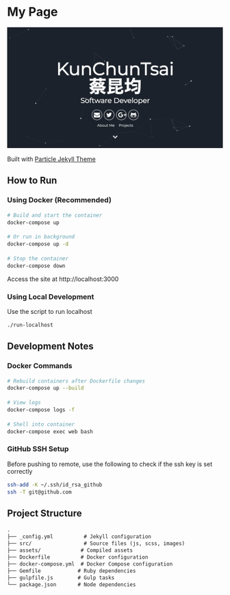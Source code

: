 # My Page
![](./particle.png)

Built with [Particle Jekyll Theme](https://github.com/nrandecker/particle)

## How to Run

### Using Docker (Recommended)
```bash
# Build and start the container
docker-compose up

# Or run in background
docker-compose up -d

# Stop the container
docker-compose down
```
Access the site at http://localhost:3000

### Using Local Development
Use the script to run localhost
```bash
./run-localhost
```

## Development Notes

### Docker Commands
```bash
# Rebuild containers after Dockerfile changes
docker-compose up --build

# View logs
docker-compose logs -f

# Shell into container
docker-compose exec web bash
```

### GitHub SSH Setup
Before pushing to remote, use the following to check if the ssh key is set correctly
```bash
ssh-add -K ~/.ssh/id_rsa_github
ssh -T git@github.com
```

## Project Structure
```
.
├── _config.yml          # Jekyll configuration
├── src/                 # Source files (js, scss, images)
├── assets/             # Compiled assets
├── Dockerfile          # Docker configuration
├── docker-compose.yml  # Docker Compose configuration
├── Gemfile            # Ruby dependencies
├── gulpfile.js        # Gulp tasks
└── package.json       # Node dependencies
```